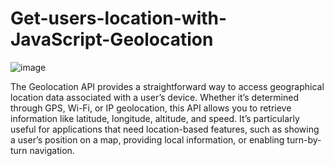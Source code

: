 # Get-users-location-with-JavaScript-Geolocation

![image](https://github.com/user-attachments/assets/30bfe003-048a-4ecc-b095-85e6dbb3f88c)

The Geolocation API provides a straightforward way to access geographical location data associated with a user’s device. Whether it’s determined through GPS, Wi-Fi, or IP geolocation, this API allows you to retrieve information like latitude, longitude, altitude, and speed. It’s particularly useful for applications that need location-based features, such as showing a user’s position on a map, providing local information, or enabling turn-by-turn navigation.
